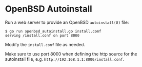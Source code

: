 # OpenBSD Autoinstall

Run a web server to provide an OpenBSD `autoinstall(8)` file:

    $ go run openbsd_autoinstall.go install.conf
    serving /install.conf on port 8000

Modify the `install.conf` file as needed.

Make sure to use port 8000 when defining the http source for the autoinstall
file, e.g. `http://192.168.1.1:8000/install.conf`.
